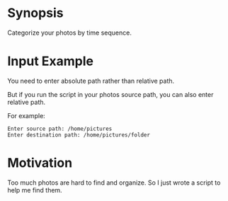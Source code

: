 # Synopsis

Categorize your photos by time sequence.

# Input Example

You need to enter absolute path rather than relative path.

But if you run the script in your photos source path, you can also enter relative path.

For example:

```
Enter source path: /home/pictures
Enter destination path: /home/pictures/folder
```

# Motivation

Too much photos are hard to find and organize. So I just wrote a script to help me find them.
